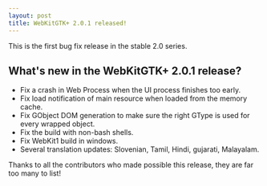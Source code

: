 ```yaml
---
layout: post
title: WebKitGTK+ 2.0.1 released!
---
```


This is the first bug fix release in the stable 2.0 series.

What's new in the WebKitGTK+ 2.0.1 release?
-------------------------------------------

- Fix a crash in Web Process when the UI process finishes too early.
- Fix load notification of main resource when loaded from the memory
cache.
- Fix GObject DOM generation to make sure the right GType is used
for every wrapped object.
- Fix the build with non-bash shells.
- Fix WebKit1 build in windows.
- Several translation updates: Slovenian, Tamil, Hindi, gujarati, Malayalam.

Thanks to all the contributors who made possible this release, they
are far too many to list!
